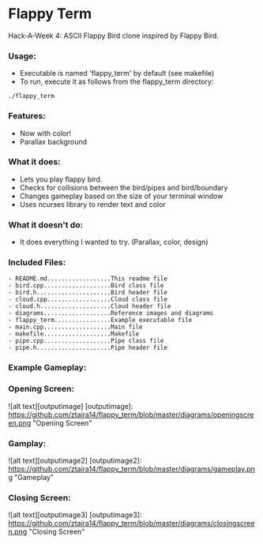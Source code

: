 # Flappy Term
Hack-A-Week 4: ASCII Flappy Bird clone inspired by Flappy Bird.

### Usage:
- Executable is named 'flappy\_term' by default (see makefile)
- To run, execute it as follows from the flappy\_term directory:

`./flappy_term`

### Features:
- Now with color!
- Parallax background

### What it does:
- Lets you play flappy bird.
- Checks for collisions between the bird/pipes and bird/boundary
- Changes gameplay based on the size of your terminal window
- Uses ncurses library to render text and color

### What it doesn't do:
- It does everything I wanted to try. (Parallax, color, design)

### Included Files:
```
- README.md..................This readme file
- bird.cpp...................Bird class file
- bird.h.....................Bird header file
- cloud.cpp..................Cloud class file
- cloud.h....................Cloud header file
- diagrams...................Reference images and diagrams
- flappy_term................Example executable file
- main.cpp...................Main file
- makefile...................Makefile
- pipe.cpp...................Pipe class file
- pipe.h.....................Pipe header file
```

### Example Gameplay:

### Opening Screen:

![alt text][outputimage]
[outputimage]: https://github.com/ztaira14/flappy_term/blob/master/diagrams/openingscreen.png "Opening Screen"

### Gamplay:

![alt text][outputimage2]
[outputimage2]: https://github.com/ztaira14/flappy_term/blob/master/diagrams/gameplay.png "Gameplay"

### Closing Screen:

![alt text][outputimage3]
[outputimage3]: https://github.com/ztaira14/flappy_term/blob/master/diagrams/closingscreen.png "Closing Screen"
